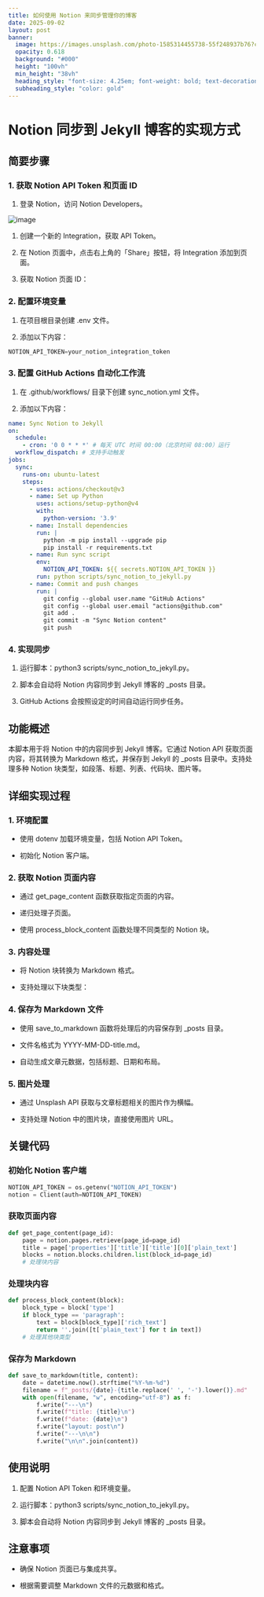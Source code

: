 ```yaml
---
title: 如何使用 Notion 来同步管理你的博客
date: 2025-09-02
layout: post
banner:
  image: https://images.unsplash.com/photo-1585314455738-55f248937b76?crop=entropy&cs=tinysrgb&fit=max&fm=jpg&ixid=M3w2OTIwMzJ8MHwxfHJhbmRvbXx8fHx8fHx8fDE3NTY4MDg1NjB8&ixlib=rb-4.1.0&q=80&w=1080
  opacity: 0.618
  background: "#000"
  height: "100vh"
  min_height: "38vh"
  heading_style: "font-size: 4.25em; font-weight: bold; text-decoration: underline"
  subheading_style: "color: gold"
---
```


# Notion 同步到 Jekyll 博客的实现方式

## 简要步骤

### 1. 获取 Notion API Token 和页面 ID

1. 登录 Notion，访问 Notion Developers。

![image](https://prod-files-secure.s3.us-west-2.amazonaws.com/a7a0cc5a-89b9-4cda-8686-1fba0ca52f40/d19c1afe-dea5-4312-9333-786b0ba83054/image.png?X-Amz-Algorithm=AWS4-HMAC-SHA256&X-Amz-Content-Sha256=UNSIGNED-PAYLOAD&X-Amz-Credential=ASIAZI2LB466UF36MLCV%2F20250902%2Fus-west-2%2Fs3%2Faws4_request&X-Amz-Date=20250902T102240Z&X-Amz-Expires=3600&X-Amz-Security-Token=IQoJb3JpZ2luX2VjEML%2F%2F%2F%2F%2F%2F%2F%2F%2F%2FwEaCXVzLXdlc3QtMiJHMEUCIQDnrQ4ARkP5RT6vaX2TBudG40Fv1TfL%2BAIN51ZEhRiM%2BwIgKQ%2FZQJZdsKEjMHYPfpOE%2BvB5fyRh9zExVAFgBIDDd%2Bwq%2FwMIKhAAGgw2Mzc0MjMxODM4MDUiDEA5xu2uc%2FhAJs4HUCrcA7F7TqfaCM1EmzFSMGxhU5mx0Xc2AFwuKRqNLI%2FOMFGYTEqzWzXZdihqsCDCtCdLy994Nbhjj5piJHG9lhrCMLK2%2BSjOMrX75Wsf%2FBbmntBPmE5oYfOrMJ8CiySsRttDjxiQlcB3lpDBhQawsBMHdcQPijQjd0SF1iS2SHEXe0gMbMgrZymDgMUJaHxhuA5EFLdEMyGQpz%2FEvNl1G0NwkTORjXGuuA4akUJQFjHslp8Dvw9NdR5Z9slVPvNGTiTBLwa%2FWO%2Bg4xYB516edJw47gbmh9K1F50AwEgiOa188ftqKao2HUqc%2B4Ig%2FJSZqvFPfNOgV6%2FmHHfiEFn4cu%2FZw4QHaGcmQACNobe27VTqaXhn7SQJIj%2BDCjOjhY3%2FMhmQZj9QUfph6mstAuUPqUC7CEDhmGOzJqktNogOEM5W45865WnjOrmzmz21IqF%2Fk2gb2K64ypWZ1noPXwrksfwyp0to1cXjJdvjasb4DNSiPUvXdLkaP%2F2a2ZJgNL72Jge5F1Zi3jxB5SldZYLQhTc43WWd%2F6We7Djbnt9kZnOjLTTSHT%2FAMQsF0Y56FEm3rKSyPnXc81jWCczNUupDXvFdFYiNC7lgaBDdTff2Tr8PrHS82MmFDn2TVTyh8LVMMIfu2sUGOqUBSJTVIL9hzBIDZyuHq4ze%2FLbOhxiidyAnNMO7mq%2BzKGjbzNCCM4BbznL7nTLs2YPzzbIjNgnDFKs6bc8SJMwSdKGvDarw79Exhb5Ag5zxV2uWjfJCRmstN5S%2F3E%2BJXqyJEH263%2FeEqHr4nc0gs8jgjz4futct4wLoVyp6OYKnLAS6zjWtWnmxUKJ65gy69fYJbdWNYEy2G3q7Y0ISoS6EqYt3Phdx&X-Amz-Signature=1b075e32d8145940c78ba79d2cf2203d656b79ef9869524db8850401ca6c7b0d&X-Amz-SignedHeaders=host&x-amz-checksum-mode=ENABLED&x-id=GetObject)

1. 创建一个新的 Integration，获取 API Token。

1. 在 Notion 页面中，点击右上角的「Share」按钮，将 Integration 添加到页面。

1. 获取 Notion 页面 ID：


### 2. 配置环境变量

1. 在项目根目录创建 .env 文件。

1. 添加以下内容：

```javascript
NOTION_API_TOKEN=your_notion_integration_token
```

### 3. 配置 GitHub Actions 自动化工作流

1. 在 .github/workflows/ 目录下创建 sync_notion.yml 文件。

1. 添加以下内容：

```yaml
name: Sync Notion to Jekyll
on:
  schedule:
    - cron: '0 0 * * *' # 每天 UTC 时间 00:00（北京时间 08:00）运行
  workflow_dispatch: # 支持手动触发
jobs:
  sync:
    runs-on: ubuntu-latest
    steps:
      - uses: actions/checkout@v3
      - name: Set up Python
        uses: actions/setup-python@v4
        with:
          python-version: '3.9'
      - name: Install dependencies
        run: |
          python -m pip install --upgrade pip
          pip install -r requirements.txt
      - name: Run sync script
        env:
          NOTION_API_TOKEN: ${{ secrets.NOTION_API_TOKEN }}
        run: python scripts/sync_notion_to_jekyll.py
      - name: Commit and push changes
        run: |
          git config --global user.name "GitHub Actions"
          git config --global user.email "actions@github.com"
          git add .
          git commit -m "Sync Notion content"
          git push
```

### 4. 实现同步

1. 运行脚本：python3 scripts/sync_notion_to_jekyll.py。

1. 脚本会自动将 Notion 内容同步到 Jekyll 博客的 _posts 目录。

1. GitHub Actions 会按照设定的时间自动运行同步任务。

## 功能概述

本脚本用于将 Notion 中的内容同步到 Jekyll 博客。它通过 Notion API 获取页面内容，将其转换为 Markdown 格式，并保存到 Jekyll 的 _posts 目录中。支持处理多种 Notion 块类型，如段落、标题、列表、代码块、图片等。

## 详细实现过程

### 1. 环境配置

- 使用 dotenv 加载环境变量，包括 Notion API Token。

- 初始化 Notion 客户端。

### 2. 获取 Notion 页面内容

- 通过 get_page_content 函数获取指定页面的内容。

- 递归处理子页面。

- 使用 process_block_content 函数处理不同类型的 Notion 块。

### 3. 内容处理

- 将 Notion 块转换为 Markdown 格式。

- 支持处理以下块类型：


### 4. 保存为 Markdown 文件

- 使用 save_to_markdown 函数将处理后的内容保存到 _posts 目录。

- 文件名格式为 YYYY-MM-DD-title.md。

- 自动生成文章元数据，包括标题、日期和布局。

### 5. 图片处理

- 通过 Unsplash API 获取与文章标题相关的图片作为横幅。

- 支持处理 Notion 中的图片块，直接使用图片 URL。

## 关键代码

### 初始化 Notion 客户端

```python
NOTION_API_TOKEN = os.getenv("NOTION_API_TOKEN")
notion = Client(auth=NOTION_API_TOKEN)
```

### 获取页面内容

```python
def get_page_content(page_id):
    page = notion.pages.retrieve(page_id=page_id)
    title = page['properties']['title']['title'][0]['plain_text']
    blocks = notion.blocks.children.list(block_id=page_id)
    # 处理块内容
```

### 处理块内容

```python
def process_block_content(block):
    block_type = block['type']
    if block_type == 'paragraph':
        text = block[block_type]['rich_text']
        return ''.join([t['plain_text'] for t in text])
    # 处理其他块类型
```

### 保存为 Markdown

```python
def save_to_markdown(title, content):
    date = datetime.now().strftime("%Y-%m-%d")
    filename = f"_posts/{date}-{title.replace(' ', '-').lower()}.md"
    with open(filename, "w", encoding="utf-8") as f:
        f.write("---\n")
        f.write(f"title: {title}\n")
        f.write(f"date: {date}\n")
        f.write("layout: post\n")
        f.write("---\n\n")
        f.write("\n\n".join(content))
```

## 使用说明

1. 配置 Notion API Token 和环境变量。

1. 运行脚本：python3 scripts/sync_notion_to_jekyll.py。

1. 脚本会自动将 Notion 内容同步到 Jekyll 博客的 _posts 目录。

## 注意事项

- 确保 Notion 页面已与集成共享。

- 根据需要调整 Markdown 文件的元数据和格式。